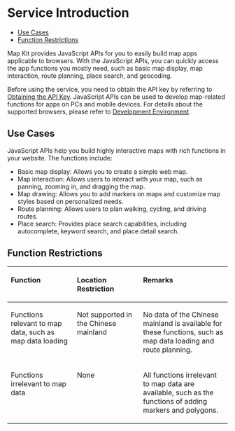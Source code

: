 # Service Introduction<a name="EN-US_TOPIC_0000001099003578"></a>

-   [Use Cases](#section2827122911617)
-   [Function Restrictions](#section1425318477373)

Map Kit provides JavaScript APIs for you to easily build map apps applicable to browsers. With the JavaScript APIs, you can quickly access the app functions you mostly need, such as basic map display, map interaction, route planning, place search, and geocoding. 

Before using the service, you need to obtain the API key by referring to  [Obtaining the API Key](javascript-api-preparations.md#section175508543353). JavaScript APIs can be used to develop map-related functions for apps on PCs and mobile devices. For details about the supported browsers, please refer to  [Development Environment](javascript-getting-started.md#section981116332430).

## Use Cases<a name="section2827122911617"></a>

JavaScript APIs help you build highly interactive maps with rich functions in your website. The functions include:

-   Basic map display: Allows you to create a simple web map. 
-   Map interaction: Allows users to interact with your map, such as panning, zooming in, and dragging the map. 
-   Map drawing: Allows you to add markers on maps and customize map styles based on personalized needs.
-   Route planning: Allows users to plan walking, cycling, and driving routes.
-   Place search: Provides place search capabilities, including autocomplete, keyword search, and place detail search.

## Function Restrictions<a name="section1425318477373"></a>

<a name="table13395173564216"></a>
<table><thead align="left"><tr id="row839618353424"><th class="cellrowborder" valign="top" width="30%" id="mcps1.1.4.1.1"><p id="p1439623512424"><a name="p1439623512424"></a><a name="p1439623512424"></a>Function</p>
</th>
<th class="cellrowborder" valign="top" width="30%" id="mcps1.1.4.1.2"><p id="p152545386535"><a name="p152545386535"></a><a name="p152545386535"></a>Location Restriction</p>
</th>
<th class="cellrowborder" valign="top" width="40%" id="mcps1.1.4.1.3"><p id="p1739610359423"><a name="p1739610359423"></a><a name="p1739610359423"></a>Remarks</p>
</th>
</tr>
</thead>
<tbody><tr id="row1939723514219"><td class="cellrowborder" valign="top" width="30%" headers="mcps1.1.4.1.1 "><p id="p1059713475444"><a name="p1059713475444"></a><a name="p1059713475444"></a>Functions relevant to map data, such as map data loading</p>
</td>
<td class="cellrowborder" valign="top" width="30%" headers="mcps1.1.4.1.2 "><p id="p92541438185311"><a name="p92541438185311"></a><a name="p92541438185311"></a>Not supported in the Chinese mainland</p>
</td>
<td class="cellrowborder" valign="top" width="40%" headers="mcps1.1.4.1.3 "><p id="p0397123584215"><a name="p0397123584215"></a><a name="p0397123584215"></a>No data of the Chinese mainland is available for these functions, such as map data loading and route planning.</p>
</td>
</tr>
<tr id="row439713350421"><td class="cellrowborder" valign="top" width="30%" headers="mcps1.1.4.1.1 "><p id="p115983477444"><a name="p115983477444"></a><a name="p115983477444"></a>Functions irrelevant to map data</p>
</td>
<td class="cellrowborder" valign="top" width="30%" headers="mcps1.1.4.1.2 "><p id="p1125463845319"><a name="p1125463845319"></a><a name="p1125463845319"></a>None</p>
</td>
<td class="cellrowborder" valign="top" width="40%" headers="mcps1.1.4.1.3 "><p id="p93981435174218"><a name="p93981435174218"></a><a name="p93981435174218"></a>All functions irrelevant to map data are available, such as the functions of adding markers and polygons.</p>
</td>
</tr>
</tbody>
</table>


